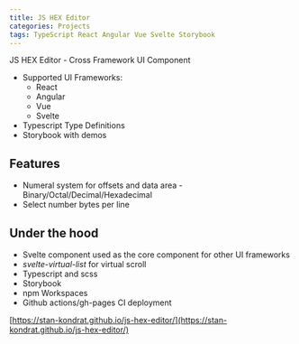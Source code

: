 ```yaml
---
title: JS HEX Editor
categories: Projects
tags: TypeScript React Angular Vue Svelte Storybook
---
```


JS HEX Editor - Cross Framework UI Component

- Supported UI Frameworks:
  - React
  - Angular
  - Vue
  - Svelte
- Typescript Type Definitions
- Storybook with demos

## Features

- Numeral system for offsets and data area - Binary/Octal/Decimal/Hexadecimal
- Select number bytes per line

## Under the hood

- Svelte component used as the core component for other UI frameworks
- _svelte-virtual-list_ for virtual scroll
- Typescript and scss
- Storybook
- npm Workspaces
- Github actions/gh-pages CI deployment

[https://stan-kondrat.github.io/js-hex-editor/](https://stan-kondrat.github.io/js-hex-editor/)
